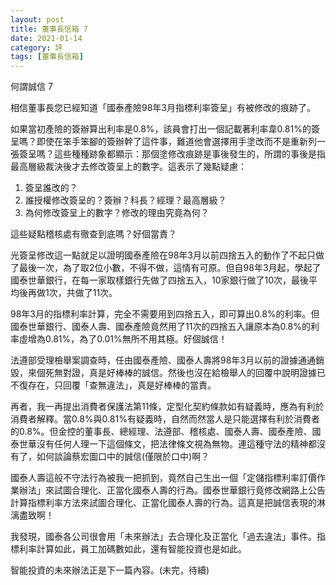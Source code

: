 ```yaml
---
layout: post
title: 董事長信箱 7
date: 2021-01-14
category: 評
tags: [董事長信箱]
---
```


何謂誠信 7

相信董事長您已經知道「國泰產險98年3月指標利率簽呈」有被修改的痕跡了。

如果當初產險的簽辦算出利率是0.8%，該員會打出一個記載著利率韋0.81%的簽呈嗎？即使在笨手笨腳的簽辦幹了這件事，難道他會選擇用手塗改而不是重新列一張簽呈嗎？這些種種跡象都顯示：那個塗修改痕跡是事後發生的，所謂的事後是指最高層級裁決後才去修改簽呈上的數字。這表示了幾點疑慮：
1. 簽呈誰改的？ 
2. 誰授權修改簽呈的？簽辦？科長？經理？最高層級？
3. 為何修改簽呈上的數字？修改的理由究竟為何？

這些疑點稽核處有徹查到底嗎？好個當責？

光簽呈修改這一點就足以證明國泰產險在98年3月以前四捨五入的動作了不起只做了最後一次，為了取2位小數，不得不做，這情有可原。但自98年3月起，學起了國泰世華銀行，在每一家取樣銀行先做了四捨五入，10家銀行做了10次，最後平均後再做1次，共做了11次。

98年3月的指標利率計算，完全不需要用到四捨五入，即可算出0.8%的利率。但國泰世華銀行、國泰人壽、國泰產險竟然用了11次的四捨五入讓原本為0.8%的利率虛增為0.81%，為了0.01%無所不用其極。好個誠信！

法遵部受理檢舉案調查時，任由國泰產險、國泰人壽將98年3月以前的證據通通銷毀，來個死無對證，真是好棒棒的誠信。然後也沒在給檢舉人的回覆中說明證據已不復存在，只回覆「查無違法」，真是好棒棒的當責。

再者，我一再提出消費者保護法第11條，定型化契約條款如有疑義時，應為有利於消費者解釋。當0.8%與0.81%有疑義時，自然而然當人是只能選擇有利於消費者的0.8%。但金控的董事長、總經理、法遵部、稽核處、國泰人壽、國泰產險、國泰世華沒有任何人理一下這個條文，把法律條文視為無物。連這種守法的精神都沒有了，如何談論蔡宏圖口中的誠信(僅限於口中)啊？

國泰人壽這般不守法行為被我一把抓到，竟然自己生出一個「定儲指標利率訂價作業辦法」來試圖合理化、正當化國泰人壽的行為。國泰世華銀行竟修改網路上公告計算指標利率方法來試圖合理化、正當化國泰人壽的行為。這真是把誠信表現的淋漓盡致啊！

我發現，國泰各公司很會用「未來辦法」去合理化及正當化「過去違法」事件。指標利率計算如此，員工加碼數如此，還有智能投資也是如此。

智能投資的未來辦法正是下一篇內容。(未完，待續)
